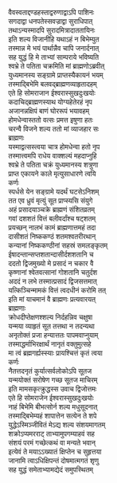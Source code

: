 वैवस्वताद्दण्डहस्ताद्वरुणाद्वाऽपि पाशिनः  
सगदाद्वा धनपतेस्सवज्राद्वा सुराधिपात्  
तथाऽन्यस्मादपि सुरादमित्रादाततायिनः  
इति शल्य विजानीहि यथाऽहं न बिभेम्युत  
तस्मान्न मे भयं पार्थान्नैव चापि जनार्दनात्  
सह युद्धं हि मे ताभ्यां साम्पराये भविष्यति  
श्वभ्रे ते पतिता चक्रमिति मां ब्राह्मणोऽब्रवीत्  
युध्यमानस्य सङ्ग्रामे प्राप्तस्यैकायनं भयम्  
तस्माद्बिभेमि बलवद्ब्राह्मणव्याहृतादहम्  
एते हि सोमराजान ईश्वरास्सुखदुःखयोः  
कदाचिद्ब्राह्मणस्याथ योग्यहेतेरहं नृप  
अजानन्नक्षिपं बाणं घोररूपं भयावहम्  
होमधेन्वास्ततो वत्सः प्रमत्त इषुणा हतः  
चरन्वै विजने शल्य ततो मां व्याजहार सः  
ब्राह्मणः  
यस्माद्वत्सस्त्वया चात्र होमधेन्वा हतो नृप  
तस्मात्त्वमपि राधेय वाक्शल्यं महदाप्नुहि  
श्वभ्रे ते पतिता चक्रं युध्यमानस्य शत्रुणा  
प्राप्त एकायने काले मृत्युसाधारणे त्वयि  
कर्णः  
स्पर्धसे येन सङ्ग्रामे यदर्थं घटसेऽनिशम्  
तत एव ध्रुवं मृत्युं सूत प्राप्स्यसि संयुगे  
अहं प्रसादयाञ्चक्रे ब्राह्मणं संशितव्रतम्  
गवां दशशतं वित्तं बलीवर्दांश्च षट्शतम्  
प्रयच्छन् नालभं कामं ब्राह्मणात्तमहं तदा  
दासीशतं निष्ककण्ठं शतमश्वतरीरथान्  
कन्यानां निष्ककण्ठीनां सहस्रं समलङ्कृतम्  
ईषादन्तान्सप्तशतान्दासीर्दशशतानि च  
ददतो द्विजमुख्यो मे प्रसादं न चकार वै  
कृष्णानां श्वेतवत्सानां गोशतानि चतुर्दश  
अददं न लभे तस्मात्प्रसादं द्विजसत्तमात्  
यत्किञ्चिन्मामकं वित्तं त्वदधीनं करोमि तत्  
इति मां याचमानं वै ब्राह्मणः प्रत्यवारयत्  
ब्राह्मणाः  
क्रोधदीप्तेक्षणश्शल्य निर्दहन्निव चक्षुषा  
यन्मया व्याहृतं सूत तत्तथा न तदन्यथा  
अनृतोक्तं प्रजा हन्यात्ततः पापमवाप्नुयाम्  
तस्माद्धर्माभिरक्षार्थं नानृतं वक्तुमुत्सहे  
मा त्वं ब्रह्मगर्ह्यस्स्याः प्रायश्चित्तं कृतं त्वया  
कर्णः  
नैतत्तदनृतं कुर्यात्सर्वलोकोऽपि सूतज  
यन्मयोक्तं सरोषेण गच्छ सूतज माचिरम्  
इति मामसकृत्क्रुद्धस्स उवाच द्विजोत्तमः  
एते हि सोमराजेन ईश्वरास्सुखदुःखयोः  
नाहं बिभेमि बीभत्सोर्न शल्य मधुसूदनात्  
तस्माद्बिभेम्यहं शापात्तेन सत्येन ते शपे  
युद्धेऽस्मिञ्जीवितं मेऽद्य शल्य संशयमागतम्  
शक्रोऽप्यमरराट् ताभ्यामुपगम्याहवं सह  
संशयं परमं गच्छेत्कथं वा मन्यते भवान्  
इत्येवं ते मयाऽऽख्यातं क्षिप्तेन च सुहृत्तया  
जानामि त्वाऽधिक्षिपन्तं दोषमात्मगतं शृणु   
सह युद्धं समेताभ्यामद्येदं समुपस्थितम्  
